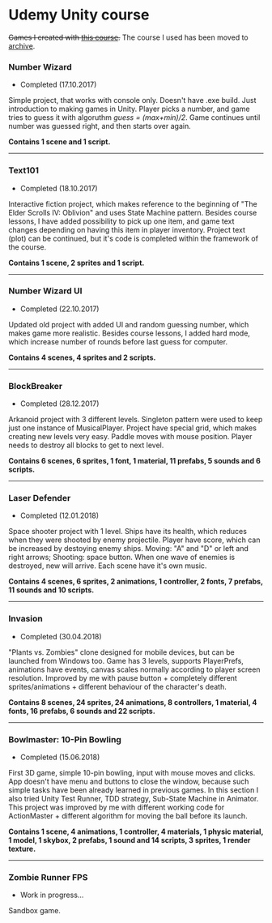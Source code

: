# Udemy Unity course
~~Games I created with [this course](https://www.udemy.com/unitycourse/).~~ The course I used has been moved to [archive](https://www.udemy.com/unitycourse-archive/).

### Number Wizard
* Completed (17.10.2017)

Simple project, that works with console only. Doesn't have .exe build. Just introduction to making games in Unity. Player picks a number, and game tries to guess it with algoruthm *guess = (max+min)/2*. Game continues until number was guessed right, and then starts over again.

**Contains 1 scene and 1 script.**

---
### Text101
* Completed (18.10.2017)

Interactive fiction project, which makes reference to the beginning of "The Elder Scrolls IV: Oblivion" and uses State Machine pattern. Besides course lessons, I have added possibility to pick up one item, and game text changes depending on having this item in player inventory. Project text (plot) can be continued, but it's code is completed within the framework of the course.

**Contains 1 scene, 2 sprites and 1 script.**

---
### Number Wizard UI
* Completed (22.10.2017)

Updated old project with added UI and random guessing number, which makes game more realistic. Besides course lessons, I added hard mode, which increase number of rounds before last guess for computer.  

**Contains 4 scenes, 4 sprites and 2 scripts.**

---
### BlockBreaker
* Completed (28.12.2017)

Arkanoid project with 3 different levels. Singleton pattern were used to keep just one instance of MusicalPlayer. Project have special grid, which makes creating new levels very easy. Paddle moves with mouse position. Player needs to destroy all blocks to get to next level.

**Contains 6 scenes, 6 sprites, 1 font, 1 material, 11 prefabs, 5 sounds and 6 scripts.**

---
### Laser Defender
* Completed (12.01.2018)

Space shooter project with 1 level. Ships have its health, which reduces when they were shooted by enemy projectile. Player have score, which can be increased by destoying enemy ships. Moving: "A" and "D" or left and right arrows; Shooting: space button. When one wave of enemies is destroyed, new will arrive. Each scene have it's own music.

**Contains 4 scenes, 6 sprites, 2 animations, 1 controller, 2 fonts, 7 prefabs, 11 sounds and 10 scripts.**

---
### Invasion
* Completed (30.04.2018)

"Plants vs. Zombies" clone designed for mobile devices, but can be launched from Windows too. Game has 3 levels, supports PlayerPrefs, animations have events, canvas scales normally according to player screen resolution. Improved by me with pause button + completely different sprites/animations + different behaviour of the character's death.


**Contains 8 scenes, 24 sprites, 24 animations, 8 controllers, 1 material, 4 fonts, 16 prefabs, 6 sounds and 22 scripts.**

---
### Bowlmaster: 10-Pin Bowling
* Completed (15.06.2018)

First 3D game, simple 10-pin bowling, input with mouse moves and clicks. App doesn't have menu and buttons to close the window, because such simple tasks have been already learned in previous games. In this section I also tried Unity Test Runner, TDD strategy, Sub-State Machine in Animator. This project was improved by me with different working code for ActionMaster + different algorithm for moving the ball before its launch.


**Contains 1 scene, 4 animations, 1 controller, 4 materials, 1 physic material, 1 model, 1 skybox, 2 prefabs, 1 sound and 14 scripts, 3 sprites, 1 render texture.**

---
### Zombie Runner FPS
* Work in progress...

Sandbox game.
